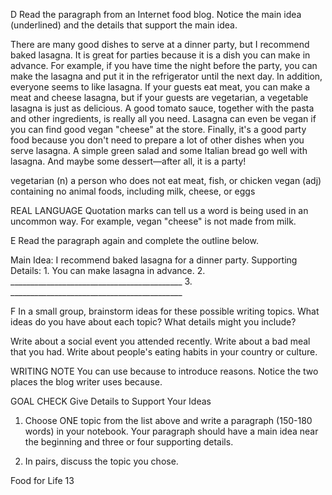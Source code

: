 D Read the paragraph from an Internet food blog. Notice the main idea (underlined) and the details that support the main idea.

There are many good dishes to serve at a dinner party, but I recommend baked lasagna. It is great for parties because it is a dish you can make in advance. For example, if you have time the night before the party, you can make the lasagna and put it in the refrigerator until the next day. In addition, everyone seems to like lasagna. If your guests eat meat, you can make a meat and cheese lasagna, but if your guests are vegetarian, a vegetable lasagna is just as delicious. A good tomato sauce, together with the pasta and other ingredients, is really all you need. Lasagna can even be vegan if you can find good vegan "cheese" at the store. Finally, it's a good party food because you don't need to prepare a lot of other dishes when you serve lasagna. A simple green salad and some Italian bread go well with lasagna. And maybe some dessert—after all, it is a party!

vegetarian (n) a person who does not eat meat, fish, or chicken
vegan (adj) containing no animal foods, including milk, cheese, or eggs

REAL LANGUAGE
Quotation marks can tell us a word is being used in an uncommon way. For example, vegan "cheese" is not made from milk.

E Read the paragraph again and complete the outline below.

Main Idea: I recommend baked lasagna for a dinner party.
Supporting Details: 1. You can make lasagna in advance.
2. ___________________________________________
3. ___________________________________________

F In a small group, brainstorm ideas for these possible writing topics. What ideas do you have about each topic? What details might you include?

Write about a social event you attended recently.
Write about a bad meal that you had.
Write about people's eating habits in your country or culture.

WRITING NOTE
You can use because to introduce reasons. Notice the two places the blog writer uses because.

GOAL CHECK
Give Details to Support Your Ideas

1. Choose ONE topic from the list above and write a paragraph (150-180 words) in your notebook. Your paragraph should have a main idea near the beginning and three or four supporting details.

2. In pairs, discuss the topic you chose.

Food for Life 13